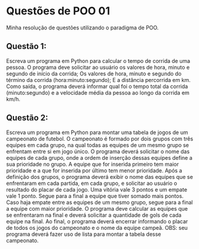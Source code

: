 # Questões de POO 01
Minha resolução de questões utilizando o paradigma de POO.

## Questão 1:
Escreva um programa em Python para calcular o tempo de corrida de uma pessoa. O programa deve solicitar ao usuário os valores de hora, minuto e segundo de início da corrida; 
Os valores de hora, minuto e segundo do término da corrida (hora:minuto:segundo); 
E a distância percorrida em km. Como saída, o programa deverá informar qual foi o tempo total da corrida (minuto:segundo) e a velocidade média da pessoa ao longo da corrida em km/h.

## Questão 2:
Escreva um programa em Python para montar uma tabela de jogos de um campeonato de futebol.
O campeonato é formado por dois grupos com três equipes em cada grupo, na qual todas as equipes de um mesmo grupo se enfrentam entre si em jogo único. 
O programa deverá solicitar o nome das equipes de cada grupo, onde a ordem de inserção dessas equipes define a sua prioridade no grupo.
A equipe que for inserida primeiro tem maior prioridade e a que for inserida por último tem menor prioridade.
Após a definição dos grupos, o programa deverá exibir o nome das equipes que se enfrentaram em cada partida, em cada grupo, e solicitar ao usuário o resultado do placar de cada jogo.
Uma vitória vale 3 pontos e um empate vale 1 ponto. 
Segue para a final a equipe que tiver somado mais pontos. 
Caso haja empate entre as equipes de um mesmo grupo, segue para a final a equipe com maior prioridade. 
O programa deve calcular as equipes que se enfrentaram na final e deverá solicitar a quantidade de gols de cada equipe na final. 
Ao final, o programa deverá encerrar informando o placar de todos os jogos do campeonato e o nome da equipe campeã.
OBS: seu programa deverá fazer uso de lista para montar a tabela desse campeonato.
